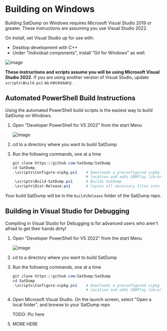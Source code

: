 # Building on Windows
Building SatDump on Windows requires Microsoft Visual Studio 2019 or greater. These instructions are assuming you use Visual Studio 2022.

On install, set Visual Studio up for use with:
- Desktop development with C++
- Under "Individual components", install "Git for Windows" as well.

![image](https://github.com/JVital2013/goestools-win/assets/24253715/396cc01e-f35d-46ca-b2b4-e240170068de)

**These instructions and scripts assume you will be using Microsoft Visual Studio 2022**. If you are using another version of Visual Studio, update `scripts\Build.ps1` as necessary.

## Automated PowerShell Build Instructions
Using the automated PowerShell build scripts is the easiest way to build SatDump on Windows.

1. Open "Developer PowerShell for VS 2022" from the start Menu

    ![image](https://github.com/JVital2013/goestools-win/assets/24253715/ef7af001-c45e-4ee7-88e6-d9bb33d6a5fe)

2. cd to a directory where you want to build SatDump
3. Run the following commands, one at a time
    ```powershell
	git clone https://github.com/SatDump/SatDump
	cd SatDump
    .\scripts\Configure-vcpkg.ps1    # Downloads a preconfigured vcpkg to the correct
                                     # location and adds SDRPlay libraries.
    .\scripts\Build-SatDump.ps1      # Builds SatDump
    .\scripts\Dist-Release.ps1       # Copies all necessary files into the Release folder
    ```

Your build SatDump will be in the `build\Release` folder of the SatDump repo.

## Building in Visual Studio for Debugging
Compiling in Visual Studio for Debugging is for advanced users who aren't afriad to get their hands dirty!

1. Open "Developer PowerShell for VS 2022" from the start Menu

    ![image](https://github.com/JVital2013/goestools-win/assets/24253715/ef7af001-c45e-4ee7-88e6-d9bb33d6a5fe)

2. cd to a directory where you want to build SatDump
3. Run the following commands, one at a time
    ```powershell
	git clone https://github.com/SatDump/SatDump
	cd SatDump
    .\scripts\Configure-vcpkg.ps1    # Downloads a preconfigured vcpkg to the correct
                                     # location and adds SDRPlay libraries.
	```
4. Open Microsoft Visual Studio. On the launch screen, select "Open a local folder", and browse to your SatDump repo

    TODO: Pic here

5. MORE HERE